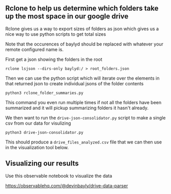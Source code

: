 ## Rclone to help us determine which folders take up the most space in our google drive

Rclone gives us a way to export sizes of folders as json which gives us a nice way to use python scripts to get total sizes

Note that the occurences of baylyd should be replaced with whatever your remote configured name is.

First get a json showing the folders in the root

```
rclone lsjson --dirs-only baylyd:/ > root_folders.json
```

Then we can use the python script which will iterate over the elements in that returned json to create individual jsons of the folder contents

```
python3 rclone_folder_summaries.py
```

This command you even run multiple times if not all the folders have been summarized and it will pickup summarizing folders it hasn't already.

We then want to run the `drive-json-consolidator.py` script to make a single csv from our data for visulizing

```
python3 drive-json-consolidator.py
```

This should produce a `drive_files_analyzed.csv` file that we can then use in the visualization tool below.


## Visualizing our results

Use this observable notebook to visualize the data

https://observablehq.com/@devinbayly/drive-data-parser

